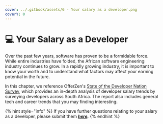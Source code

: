 ```yaml
---
cover: ../.gitbook/assets/6 - Your salary as a developer.png
coverY: 0
---
```


# 💻 Your Salary as a Developer

Over the past few years, software has proven to be a formidable force. While entire industries have folded, the African software engineering industry continues to grow. In a rapidly growing industry, it is important to know your worth and to understand what factors may affect your earning potential in the future.&#x20;

In this chapter, we reference OfferZen's [State of the Developer Nation Survey](https://www.offerzen.com/reports/software-developer-south-africa/), which provides an in-depth analysis of developer salary trends by surveying developers across South Africa. The report also includes general tech and career trends that you may finding interesting.&#x20;

{% hint style="info" %}
If you have further questions relating to your salary as a developer, please submit them [_**here**_](https://8malmkzgvs8.typeform.com/to/oLVWxa8r?typeform-source=app.gitbook.com)_**.**_
{% endhint %}

